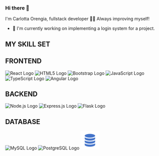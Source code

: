 ### Hi there 👋

I'm Carlotta Orengia, fullstack developer 👩‍💻 Always improving myself!

- 🔭 I'm currently working on implementing a login system for a project.

## MY SKILL SET

## FRONTEND


 <img src="https://cdn-icons-png.flaticon.com/512/919/919826.png" width="60" height="60" alt="React Logo">  <img src="https://upload.wikimedia.org/wikipedia/commons/thumb/6/61/HTML5_logo_and_wordmark.svg/512px-HTML5_logo_and_wordmark.svg.png" width="60" height="60" alt="HTML5 Logo">  <img src="https://upload.wikimedia.org/wikipedia/commons/thumb/b/b2/Bootstrap_logo.svg/2560px-Bootstrap_logo.svg.png" width="60" height="60" alt="Bootstrap Logo">  <img src="https://upload.wikimedia.org/wikipedia/commons/thumb/6/6a/JavaScript-logo.png/768px-JavaScript-logo.png" width="60" height="60" alt="JavaScript Logo">  <img src="https://upload.wikimedia.org/wikipedia/commons/thumb/4/4c/Typescript_logo_2020.svg/2048px-Typescript_logo_2020.svg.png" width="60" height="60" alt="TypeScript Logo">  <img src="https://upload.wikimedia.org/wikipedia/commons/thumb/c/cf/Angular_full_color_logo.svg/800px-Angular_full_color_logo.svg.png" width="60" height="60" alt="Angular Logo"> 

## BACKEND


 <img src="https://upload.wikimedia.org/wikipedia/commons/thumb/6/61/HTML5_logo_and_wordmark.svg/512px-HTML5_logo_and_wordmark.svg.png" width="60" height="60" alt="Node.js Logo">  <img src="https://miro.medium.com/max/1100/1*v2vdfKqD4MtmTSgNP0o5cg.png" width="60" height="60" alt="Express.js Logo">  <img src="https://cdn.icon-icons.com/icons2/2389/PNG/512/flask_logo_icon_145276.png" width="60" height="60" alt="Flask Logo"> 


## DATABASE


<img src="https://assets-global.website-files.com/65141f14d70bcfacd794fa3c/651d90b0c6ed49fdcad29c85_MySQL-Logo.png" width="60" height="60" alt="MySQL Logo">  <img src="https://miro.medium.com/max/1100/1*doAg1_fMQKWFoub-6gwUiQ.png" width="60" height="60" alt="PostgreSQL Logo"> 
<img src="https://raw.githubusercontent.com/github/explore/80688e429a7d4ef2fca1e82350fe8e3517d3494d/topics/sql/sql.png" width="60" height="60" alt="SQL Server Logo"> 
